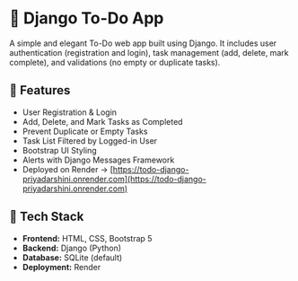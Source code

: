 # 📝 Django To-Do App

A simple and elegant To-Do web app built using Django. It includes user authentication (registration and login), task management (add, delete, mark complete), and validations (no empty or duplicate tasks).

## 🚀 Features

- User Registration & Login  
- Add, Delete, and Mark Tasks as Completed  
- Prevent Duplicate or Empty Tasks  
- Task List Filtered by Logged-in User  
- Bootstrap UI Styling  
- Alerts with Django Messages Framework  
- Deployed on Render → [https://todo-django-priyadarshini.onrender.com](https://todo-django-priyadarshini.onrender.com)

## 🔧 Tech Stack

- **Frontend:** HTML, CSS, Bootstrap 5  
- **Backend:** Django (Python)  
- **Database:** SQLite (default)  
- **Deployment:** Render
